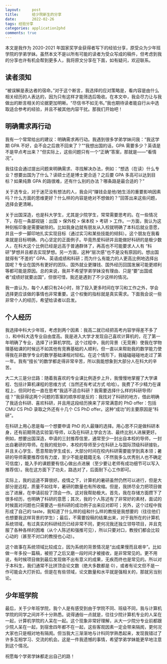 ```yaml
---
layout:     post
title:      给少院新生的分享
date:       2022-02-26
tags: 经验分享
categories: application2phd
comments: true
---
```


本文是我作为 2020-2021 年国家奖学金获得者写下的经验分享，原受众为少年班学院的学弟学妹。虽然本文不是以所有可能的读者为受众写成的稿件，但考虑到我的分享也许有机会帮到更多人，我将原文分享在下面，如有疑问，欢迎联系。

## 读者须知

“被误解是表达者的宿命。”对于这个断言，我选择的应对策略是，看内容是由什么相关经历的人表达的，因为只有这样才能筛选后吸收。在本文中，我会尽力让与我做出的断言相关的论据更加明晰。“尽信书不如无书。”我也期待读者能自行从中选取适合参考的经验，并且不被其他内容干扰。那我们开始吧！

## 明确需求再行动

我有一个常常给出的建议：明确需求再行动。我遇到很多学弟学妹问我：“我这学期 GPA 不好，会不会之后救不回来了？”“我想出国的话，GPA 需要多少？英语是不是早点考出来？”但实际上，这些问题只有一个“正确”答案，那就是——“看情况”。

我往往会通过提出问题来明确需求、寻找解决办法，例如：“想选（在读）什么专业？想要出国为了什么？读硕士还是博士更合适？之后要 GPA 多高可以达到目标？如果纯靠 GPA 的路很难，还有什么别的办法？哪条路是最合适的？”

关于选专业，对于迷茫没有想法的人，我会问“赚钱会是他/她生活的重要影响因素吗？什么方面的思维更好？什么样的内容是绝对不想做的？”回答出来这些问题，选择会更清晰。

关于出国深造，也是科大学生，尤其是少院学生，常常需要思考的。在一些情况下，存在一条鄙视链：出国 > 保外校 > 保本校 > 考研 > 工作。一方面，我认为这种刻板印象是需要破除的。比如我身边就有朋友从入校就明确了本科后就业意愿，并且一步一脚印地扎实实现目标（通过实习和某些技能的倾斜）。这个朋友在我看来就是目标明确、内心坚定的正面例子。毕竟热爱科研并且能做好科研的是极少数人，在科大这个比例已经是远高于普通群体了，再高也不可能要求人人有 “科研”梦想并且都去实现梦想。另一方面，这种“层次感”也不是没有原因的。想出国就得有“不差的” GPA、英语成绩和科研；而为什么有能力的人更高比例地选择出国呢？专业在国外有更好的团队、国外就业更赚钱、国外经历回国发展可能更顺利等都可能是原因。总的来说，我并不希望学弟学妹没有理由、只是“要”出国或者“成绩好就要出国”，但很可惜，我还是遇到了不少这样的情况。

我一直认为，每个人都只有24小时，除了投入更多时间在学习和工作之外，学会选择更应该做的事情也非常重要。这个权衡的指标就是真实需求。下面我会说一些非常个人的经历，希望给读者以启发。

## 个人经历

我选择中科大少年班，考虑到两个因素：我高二就已经把高考内容学得差不多了 :)，和中科大选专业自由度高。我是进入大学才发现自己喜欢计算机的，花了第一年明确了专业，选择了计算机学院。这个过程中，我的背景（无竞赛）使我在学物理基础课的时候远不如其他有竞赛基础的人顺利，但一直以来帮助我的数学能力使得我在非数学专业的数学基础课相对轻松。在这个情形下，我磕磕碰碰地走过了第一年。我有“擅长”的数学都走得非常辛苦，所以我能想象到大部分人在科大的辛苦。

大二大三是分岔路：随着我喜欢的专业课比例逐步上升，我慢慢地掌握了大学课程、包括计算机课程的思维方式（当然还有考试方式 哈哈）。我费了不少精力在课程上，但同时也一直在思考“我适不适合科研？我需要选择什么样的科研导师/组？”我获得这两个问题的答案的顺序却是反的：我找对了科研的地方，借此明确了我适合科研、喜欢科研，并且用这段经历换来了非常满意的 PhD offer：包括 CMU CS PhD 录取之外还有十几个 CS PhD offer。这种“成功”的主要原因是“科研”。

在科研上用心思是每一个想要申请 PhD 的人最赚的选择。用心思不只是做科研本身，还有前期筛选实验室/导师，以及在科研上学会方法、最终比别人进展更好。例如，想要出国深造，申请的三封推荐信里，通常至少一封出自本校的导师，一封出自暑研的导师。在我的规划中，本校的导师至少在科研上与国际顶级科研接轨，并且关心学生、愿意帮助学生成长，大部分时间在校内科研需要能学到真本领；暑研的导师需要推荐信有力度，至少不能是籍籍无名（不然我多么优秀别人也不确定可信度），能入手的课题要有信心做出点进展（至少要让老师有成功细节可以写入推荐信）。我在这方面下了功夫，路选对了，后面耐下心工作即可。

实际上，我的运道不算很好。疫情之下，计算机的暑研虽然仍然可以进行，但是大部分是远程，质量不如往年，暑研的数量也有所收缩。但是，我拼尽全力把项目做出了进展，在申请前投了顶会一作。这对我帮助极大。首先，我在存储方面攒下了很多经历，也明确了科研的意愿；其次，我的个人陈述有了非常好的素材，面试的时候面对问题也只需要选一些科研的成功例子出来应对即可；另外，这个过程中我形成了自己的 taste，我知道了什么样的组和什么样的教授是我想要的（往往他们也想要我这样背景的学生）；最后，不需要投稿的结果出来，对于我所在的计算机系统领域，有过真实的科研经历已经非常不同，更何况我还独立领导项目，并且克服了各种各样的困难（从个人陈述和强推可见），所以只要对口，教授们都会比较心动的（甚至不对口的教授也心动）。

这个故事在系统领域比较成立，因为系统的背景情况是“出成果慢而且艰辛”。比如做一年多投一篇稿，被拒了之后又磨一段时间才被接收，是非常常见的。更不用说，有时候项目做到最后发现做不出有意义的成果，无疾而终也是常见的。所以对于本科生，我们通常不比拼顶会论文数（绝大多数都是 0），或者有论文但不是一作可能会大打折扣。但是在有些领域，论文数量和水平就是强相关的，那就另当别论。

## 少年班学院

最后，关于少年班学院，我个人是有感受到由于学院不同、班级不同，我与计算机学院的同学之间并不十分熟悉。说得通俗一点就是，往往少院计算机专业的人呆在一起，计算机学院的人呆在一起。这个现象非常好理解，从大一少院分专业前都跟少院人呆在一起，到宿舍四年都不在一起，这些客观因素一定会带来隔阂，更何况大家也只是相对地有隔阂。但当我大三渐渐地与计科同学熟悉起来，发现我错过了许多互相学习、交流的机会。这是一件我遗憾的事情，希望学弟学妹能更早地注意到这个情况。

祝愿每个学弟学妹都走出自己的路！
